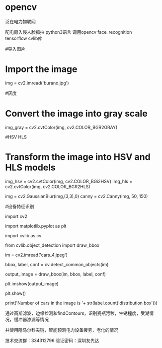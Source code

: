 # opencv
泛在电力物联网

配电房入侵人脸抓拍
python3语言
调用opencv face_recognition tensorflow cvlib库

#导入图片



# Import the image
img = cv2.imread('burano.jpg')

#灰度



# Convert the image into gray scale
img_gray = cv2.cvtColor(img, cv2.COLOR_BGR2GRAY)

#HSV HLS



# Transform the image into HSV and HLS models
img_hsv = cv2.cvtColor(img, cv2.COLOR_BGi2HSV)
img_hls = cv2.cvtColor(img, cv2.COLOR_BGR2HLS)

img = cv2.GaussianBlur(img,(3,3),0)
canny = cv2.Canny(img, 50, 150)

#设备特征识别

import cv2

import matplotlib.pyplot as plt

import cvlib as cv

from cvlib.object_detection import draw_bbox

im = cv2.imread('cars_4.jpeg')

bbox, label, conf = cv.detect_common_objects(im)

output_image = draw_bbox(im, bbox, label, conf)

plt.imshow(output_image)

plt.show()

print('Number of cars in the image is '+ str(label.count('distribution box')))




通过高斯滤波，边缘检测和findContours，识别瓷瓶污秽，生锈程度，受潮情况，缓冲器渗漏等情况

并使用隐马尔科夫链，智能预测电力设备疲劳，老化的情况

技术交流群：334312796
验证密码：深圳友先达
